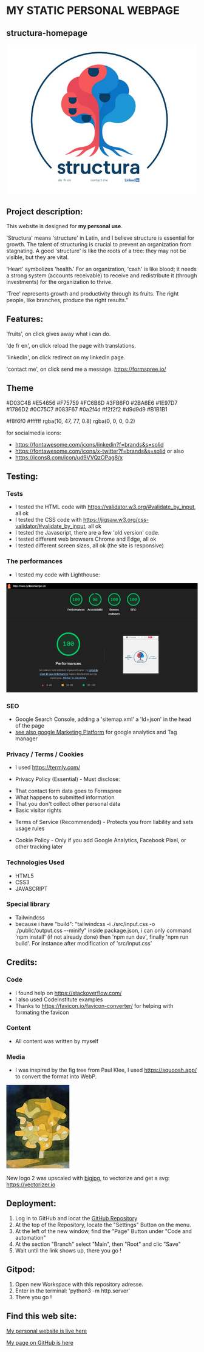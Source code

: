 
# MY STATIC PERSONAL WEBPAGE 
## structura-homepage

<img src="assets/images/structura_homepage.jpg" alt="ReadmePicture1">

## Project description:
This website is designed for **my personal use**. 

'Structura' means 'structure' in Latin, and I believe structure is essential for growth. The talent of structuring is crucial to prevent an organization from stagnating. A good 'structure' is like the roots of a tree: they may not be visible, but they are vital.

'Heart' symbolizes 'health.' For an organization, 'cash' is like blood; it needs a strong system (accounts receivable) to receive and redistribute it (through investments) for the organization to thrive. 

'Tree' represents growth and productivity through its fruits. The right people, like branches, produce the right results."

## Features:
'fruits', on click gives away what i can do.

'de fr en', on click reload the page with translations.

'linkedIn', on click redirect on my linkedIn page.

'contact me', on click send me a message. https://formspree.io/

## Theme

#D03C4B
#E54656
#F75759
#FC6B6D
#3FB6F0
#2BA6E6
#1E97D7
#1786D2
#0C75C7
#083F67
#0a2f4d
#f2f2f2
#d9d9d9
#B1B1B1

#f8f6f0
#ffffff
rgba(10, 47, 77, 0.8)
rgba(0, 0, 0, 0.2)

for socialmedia icons:
- https://fontawesome.com/icons/linkedin?f=brands&s=solid
- https://fontawesome.com/icons/x-twitter?f=brands&s=solid
or also
- https://icons8.com/icon/ud9VVQzOPag8/x

## Testing:

### Tests
- I tested the HTML code with https://validator.w3.org/#validate_by_input, all ok
- I tested the CSS code with https://jigsaw.w3.org/css-validator/#validate_by_input, all ok
- I tested the Javascript, there are a few 'old version' code. 
- I tested different web browsers Chrome and Edge, all ok
- I tested different screen sizes, all ok (the site is responsive)

### The performances
- I tested my code with Lighthouse:
<img src="assets/images/structura_Lighthouse performances 5.jpg" alt="ReadmePicture3">

### SEO 
- Google Search Console, adding a 'sitemap.xml' a 'ld+json' in the head of the page
- [see also google Marketing Platform](https://marketingplatform.google.com/) for google analytics and Tag manager

### Privacy / Terms / Cookies
- I used https://termly.com/

- Privacy Policy (Essential) - Must disclose:
* That contact form data goes to Formspree
* What happens to submitted information
* That you don't collect other personal data
* Basic visitor rights

- Terms of Service (Recommended) - Protects you from liability and sets usage rules

- Cookie Policy - Only if you add Google Analytics, Facebook Pixel, or other tracking later

### Technologies Used
- HTML5
- CSS3
- JAVASCRIPT

### Special library
- Tailwindcss
- because i have "build": "tailwindcss -i ./src/input.css -o ./public/output.css --minify" inside package.json, i can only command 'npm install' (if not already done)
  then 'npm run dev', finally 'npm run build'. For instance after modification of 'src/input.css'

## Credits:

### Code
- I found help on <https://stackoverflow.com/>
- I also used CodeInstitute examples 
- Thanks to https://favicon.io/favicon-converter/ for helping with formating the favicon

### Content
- All content was written by myself 

### Media
- I was inspired by the fig tree from Paul Klee, I used https://squoosh.app/ to convert the format into WebP.
<img src="assets/images/Fig Tree, by Paul Klee.jfif" alt="ReadmePicture9">

New logo 2 was upscaled with [bigjpg](https://bigjpg.com/), to vectorize and get a svg: https://vectorizer.io


## Deployment:
1. Log in to GitHub and locat the [GitHub Repository](https://github.com/Cyril-CRGB/structura_homepage)
2. At the top of the Repository, locate the "Settings" Button on the menu.
3. At the left of the new window, find the "Page" Button under "Code and automation"
4. At the section "Branch" select "Main", then "Root" and clic "Save"
5. Wait until the link shows up, there you go !

## Gitpod:
1. Open new Workspace with this repository adresse.
2. Enter in the terminal: 'python3 -m http.server'
3. There you go !

## Find this web site:

[My personal website is live here](https://cyril-crgb.github.io/structura_homepage/index.html)

[My page on GitHub is here](https://github.com/Cyril-CRGB/structura_homepage)
